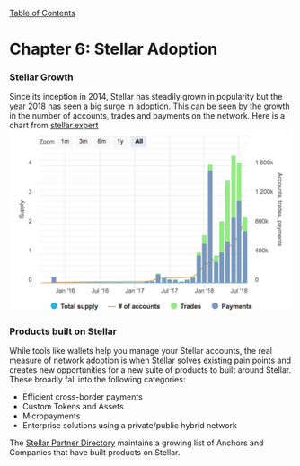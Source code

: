 [Table of Contents](index.md)
# Chapter 6: Stellar Adoption
### Stellar Growth
Since its inception in 2014, Stellar has steadily grown in popularity but the year 2018 has seen a big surge in adoption. This can be seen by the growth in the number of accounts, trades and payments on the network. Here is a chart from [stellar.expert](https://stellar.expert/explorer/public/)
![Network statistics for Stellar Lumens](/assets/stellar-network-stats.jpg)

### Products built on Stellar
While tools like wallets help you manage your Stellar accounts, the real measure of network adoption is when Stellar solves existing pain points and creates new opportunities for a new suite of products to built around Stellar. These broadly fall into the following categories:
  - Efficient cross-border payments
  - Custom Tokens and Assets
  - Micropayments
  - Enterprise solutions using a private/public hybrid network

The [Stellar Partner Directory](https://www.stellar.org/about/directory) maintains a growing list of Anchors and Companies that have built products on Stellar.
